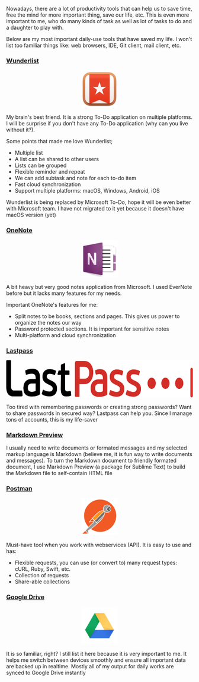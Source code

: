 Nowadays, there are a lot of productivity tools that can help us to save time, free the mind for more important thing, save our life, etc. This is even more important to me, who do many kinds of task as well as lot of tasks to do and a daughter to play with.

Below are my most important daily-use tools that have saved my life. I won't list too familiar things like: web browsers, IDE, Git client, mail client, etc.

### [Wunderlist](https://www.wunderlist.com/)

<center>
  <img src="assets/images/my-daily-use-tools/wunderlist.png" style = "height: 100px">
</center>

My brain's best friend. It is a strong To-Do application on multiple platforms. I will be surprise if you don't have any To-Do application (why can you live without it?).

Some points that made me love Wunderlist;

- Multiple list
- A list can be shared to other users
- Lists can be grouped
- Flexible reminder and repeat
- We can add subtask and note for each to-do item
- Fast cloud synchronization
- Support multiple platforms: macOS, Windows, Android, iOS

Wunderlist is being replaced by Microsoft To-Do, hope it will be even better with Microsoft team. I have not migrated to it yet because it doesn't have macOS version (yet)

### [OneNote](https://www.onenote.com/)

<center>
  <img src="assets/images/my-daily-use-tools/onenote.png"  style = "height: 100px">
</center>

A bit heavy but very good notes application from Microsoft. I used EverNote before but it lacks many features for my needs.

Important OneNote's features for me:

- Split notes to be books, sections and pages. This gives us power to organize the notes our way
- Password protected sections. It is important for sensitive notes
- Multi-platform and cloud synchronization

### [Lastpass](https://www.lastpass.com/)

<center>
  <img src="assets/images/my-daily-use-tools/lastpass.png"  style = "height: 100px">
</center>

Too tired with remembering passwords or creating strong passwords? Want to share passwords in secured way? Lastpass can help you. Since I manage tons of accounts, this is my life-saver

### [Markdown Preview](https://packagecontrol.io/packages/Markdown%20Preview)

I usually need to write documents or formated messages and my selected markup language is Markdown (believe me, it is fun way to write documents and messages). To turn the Markdown document to friendly formated document, I use Markdown Preview (a package for Sublime Text) to build the Markdown file to self-contain HTML file

### [Postman](https://www.getpostman.com/)

<center>
  <img src="assets/images/my-daily-use-tools/postman.png"  style = "height: 100px">
</center>

Must-have tool when you work with webservices (API). It is easy to use and has:

- Flexible requests, you can use (or convert to) many request types: cURL, Ruby, Swift, etc.
- Collection of requests
- Share-able collections

### [Google Drive](https://www.google.com/intl/en/drive/)

<center>
  <img src="assets/images/my-daily-use-tools/drive.png"  style = "height: 100px">
</center>

It is so familiar, right? I still list it here because it is very important to me. It helps me switch between devices smoothly and ensure all important data are backed up in realtime. Mostly all of my output for daily works are synced to Google Drive instantly






